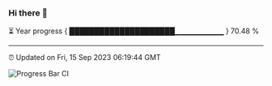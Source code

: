### Hi there 👋

⏳ Year progress { █████████████████████▁▁▁▁▁▁▁▁▁ } 70.48 %

---

⏰ Updated on Fri, 15 Sep 2023 06:19:44 GMT

![Progress Bar CI](https://github.com/liununu/liununu/workflows/Progress%20Bar%20CI/badge.svg)
